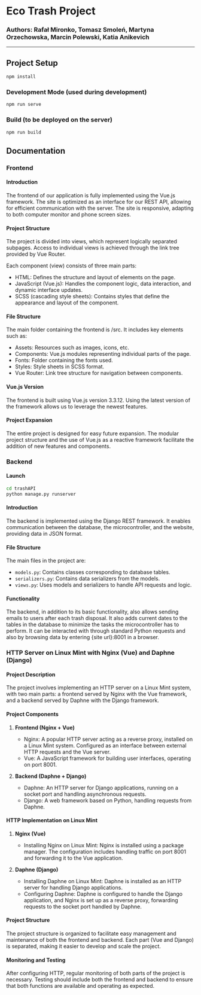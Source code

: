
# Eco Trash Project

### Authors: Rafał Mironko, Tomasz Smoleń, Martyna Orzechowska, Marcin Polewski, Katia Anikevich

---

## Project Setup
```sh
npm install
```

### Development Mode (used during development)
```sh
npm run serve
```

### Build (to be deployed on the server)
```sh
npm run build
```

## Documentation

### Frontend

#### Introduction
The frontend of our application is fully implemented using the Vue.js framework. The site is optimized as an interface for our REST API, allowing for efficient communication with the server. The site is responsive, adapting to both computer monitor and phone screen sizes.

#### Project Structure
The project is divided into views, which represent logically separated subpages. Access to individual views is achieved through the link tree provided by Vue Router.

Each component (view) consists of three main parts:
- HTML: Defines the structure and layout of elements on the page.
- JavaScript (Vue.js): Handles the component logic, data interaction, and dynamic interface updates.
- SCSS (cascading style sheets): Contains styles that define the appearance and layout of the component.

#### File Structure
The main folder containing the frontend is /src. It includes key elements such as:
- Assets: Resources such as images, icons, etc.
- Components: Vue.js modules representing individual parts of the page.
- Fonts: Folder containing the fonts used.
- Styles: Style sheets in SCSS format.
- Vue Router: Link tree structure for navigation between components.

#### Vue.js Version
The frontend is built using Vue.js version 3.3.12. Using the latest version of the framework allows us to leverage the newest features.

#### Project Expansion
The entire project is designed for easy future expansion. The modular project structure and the use of Vue.js as a reactive framework facilitate the addition of new features and components.

### Backend

#### Launch
```sh
cd trashAPI
python manage.py runserver
```

#### Introduction
The backend is implemented using the Django REST framework. It enables communication between the database, the microcontroller, and the website, providing data in JSON format.

#### File Structure
The main files in the project are:
- `models.py`: Contains classes corresponding to database tables.
- `serializers.py`: Contains data serializers from the models.
- `views.py`: Uses models and serializers to handle API requests and logic.

#### Functionality
The backend, in addition to its basic functionality, also allows sending emails to users after each trash disposal. It also adds current dates to the tables in the database to minimize the tasks the microcontroller has to perform. It can be interacted with through standard Python requests and also by browsing data by entering {site url}:8001 in a browser.

### HTTP Server on Linux Mint with Nginx (Vue) and Daphne (Django)

#### Project Description
The project involves implementing an HTTP server on a Linux Mint system, with two main parts: a frontend served by Nginx with the Vue framework, and a backend served by Daphne with the Django framework.

#### Project Components
1. **Frontend (Nginx + Vue)**
    - Nginx: A popular HTTP server acting as a reverse proxy, installed on a Linux Mint system. Configured as an interface between external HTTP requests and the Vue server.
    - Vue: A JavaScript framework for building user interfaces, operating on port 8001.

2. **Backend (Daphne + Django)**
    - Daphne: An HTTP server for Django applications, running on a socket port and handling asynchronous requests.
    - Django: A web framework based on Python, handling requests from Daphne.

#### HTTP Implementation on Linux Mint
1. **Nginx (Vue)**
    - Installing Nginx on Linux Mint: Nginx is installed using a package manager. The configuration includes handling traffic on port 8001 and forwarding it to the Vue application.

2. **Daphne (Django)**
    - Installing Daphne on Linux Mint: Daphne is installed as an HTTP server for handling Django applications.
    - Configuring Daphne: Daphne is configured to handle the Django application, and Nginx is set up as a reverse proxy, forwarding requests to the socket port handled by Daphne.

#### Project Structure
The project structure is organized to facilitate easy management and maintenance of both the frontend and backend. Each part (Vue and Django) is separated, making it easier to develop and scale the project.

#### Monitoring and Testing
After configuring HTTP, regular monitoring of both parts of the project is necessary. Testing should include both the frontend and backend to ensure that both functions are available and operating as expected.
